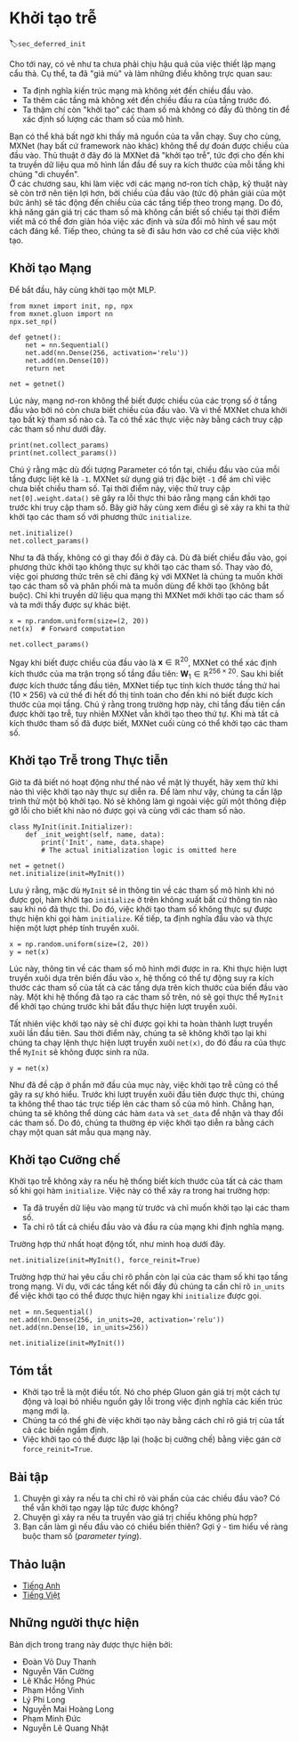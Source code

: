 <!-- ===================== Bắt đầu dịch Phần 1 ===================== -->
<!-- ========================================= REVISE PHẦN 1 - BẮT ĐẦU =================================== -->

<!--
# Deferred Initialization
-->

# Khởi tạo trễ
:label:`sec_deferred_init`

<!--
In the previous examples we played fast and loose with setting up our networks. In particular we did the following things that *shouldn't* work:
-->

<!-- UPDATE
So far, it might seem that we got away with being sloppy in setting up our networks.
Specifically, we did the following unintuitive things, which not might seem like they should work:
-->
Cho tới nay, có vẻ như ta chưa phải chịu hậu quả của việc thiết lập mạng cẩu thả. Cụ thể, ta đã "giả mù" và làm những điều không trực quan sau: 

<!--
* We defined the network architecture with no regard to the input dimensionality.
* We added layers without regard to the output dimension of the previous layer.
* We even "initialized" these parameters without knowing how many parameters were to initialize.
-->

<!-- UPDATE
* We defined the network architectures without specifying the input dimensionality.
* We added layers without specifying the output dimension of the previous layer.
* We even "initialized" these parameters before providing enough information to determine how many parameters our models should contain.
-->

* Ta định nghĩa kiến trúc mạng mà không xét đến chiều đầu vào.
* Ta thêm các tầng mà không xét đến chiều đầu ra của tầng trước đó.
* Ta thậm chí còn "khởi tạo" các tham số mà không có đầy đủ thông tin để xác định số lượng các tham số của mô hình. 

<!--
All of those things sound impossible and indeed, they are. 
After all, there is no way MXNet (or any other framework for that matter) could predict what the input dimensionality of a network would be. 
Later on, when working with convolutional networks and images this problem will become even more pertinent, since the input dimensionality 
(i.e., the resolution of an image) will affect the dimensionality of subsequent layers at a long range. 
Hence, the ability to set parameters without the need to know at the time of writing the code what the dimensionality is can greatly simplify statistical modeling. 
In what follows, we will discuss how this works using initialization as an example. 
After all, we cannot initialize variables that we do not know exist.
-->

<!-- UPDATE
You might be surprised that our code runs at all.
After all, there is no way MXNet  could tell what the input dimensionality of a network would be.
The trick here is that MXNet *defers initialization*, waiting until the first time we pass data through the model, to infer the sizes of each layer *on the fly*.
Later on, when working with convolutional neural networks this technique will become even more convenient, since the input dimensionality 
(i.e., the resolution of an image) will affect the dimensionality of each subsequent layer. 
Hence, the ability to set parameters without the need to know, at the time of writing the code, what the dimensionality is 
can greatly simplify the task of specifying and subsequently modifying our models. 
Next, we go deeper into the mechanics of initialization.
-->

Bạn có thể khá bất ngờ khi thấy mã nguồn của ta vẫn chạy. 
Suy cho cùng, MXNet (hay bất cứ framework nào khác) không thể dự đoán được chiều của đầu vào.
Thủ thuật ở đây đó là MXNet đã "khởi tạo trễ", tức đợi cho đến khi ta truyền dữ liệu qua mô hình lần đầu để suy ra kích thước của mỗi tầng khi chúng "di chuyển".  
Ở các chương sau, khi làm việc với các mạng nơ-ron tích chập, kỹ thuật này sẽ còn trở nên tiện lợi hơn, bởi chiều của đầu vào (tức độ phân giải của một bức ảnh) sẽ tác động đến chiều của các tầng tiếp theo trong mạng.
Do đó, khả năng gán giá trị các tham số mà không cần biết số chiều tại thời điểm viết mã có thể đơn giản hóa việc xác định và sửa đổi mô hình về sau một cách đáng kể.
Tiếp theo, chúng ta sẽ đi sâu hơn vào cơ chế của việc khởi tạo.

<!-- ===================== Kết thúc dịch Phần 1 ===================== -->

<!-- ===================== Bắt đầu dịch Phần 2 ===================== -->

<!--
## Instantiating a Network
-->

## Khởi tạo Mạng

<!--
Let's see what happens when we instantiate a network. 
We start with our trusty MLP as before.
-->

<!-- UPDATE
To begin, let us instantiate an MLP. 
-->

Để bắt đầu, hãy cùng khởi tạo một MLP.

```{.python .input}
from mxnet import init, np, npx
from mxnet.gluon import nn
npx.set_np()

def getnet():
    net = nn.Sequential()
    net.add(nn.Dense(256, activation='relu'))
    net.add(nn.Dense(10))
    return net

net = getnet()
```

<!--
At this point the network does not really know yet what the dimensionalities of the various parameters should be. 
All one could tell at this point is that each layer needs weights and bias, albeit of unspecified dimensionality. 
If we try accessing the parameters, that is exactly what happens.
-->

<!-- UPDATE
At this point, the network cannot possibly know the dimensions of the input layer's weights because the input dimension remains unknown.
Consequently MXNet has not yet initialized any parameters.
We confirm by attempting to access the parameters below.
-->

Lúc này, mạng nơ-ron không thể biết được chiều của các trọng số ở tầng đầu vào bởi nó còn chưa biết chiều của đầu vào.
Và vì thế MXNet chưa khởi tạo bất kỳ tham số nào cả.
Ta có thể xác thực việc này bằng cách truy cập các tham số như dưới đây.

```{.python .input}
print(net.collect_params)
print(net.collect_params())
```

<!--
In particular, trying to access `net[0].weight.data()` at this point would trigger a runtime error stating that the network needs initializing before it can do anything. 
Let's see whether anything changes after we initialize the parameters:
-->

<!--UPDATE
Note that while the Parameter objects exist, the input dimension to each layer to listed as `-1`.
MXNet uses the special value `-1` to indicate that the parameters dimension remains unknown.
At this point attempts to access `net[0].weight.data()` would trigger a runtime error stating that the network must be initialized before the parameters can be accessed.
Now let us see what happens when we attempt to initialze parameters via the `initialize` method.
-->

Chú ý rằng mặc dù đối tượng Parameter có tồn tại, chiều đầu vào của mỗi tầng được liệt kê là `-1`.
MXNet sử dụng giá trị đặc biệt `-1` để ám chỉ việc chưa biết chiều tham số.
Tại thời điểm này, việc thử truy cập `net[0].weight.data()` sẽ gây ra lỗi thực thi báo rằng mạng cần khởi tạo trước khi truy cập tham số. 
Bây giờ hãy cùng xem điều gì sẽ xảy ra khi ta thử khởi tạo các tham số với phương thức `initialize`.

```{.python .input}
net.initialize()
net.collect_params()
```

<!--
As we can see, nothing really changed. 
Only once we provide the network with some data do we see a difference. 
Let's try it out.
-->

<!-- UPDATE
As we can see, nothing has changed. 
When input dimensions are known, calls to initialize do not truly initalize the parameters.
Instead, this call registers to MXNet that we wish (and optionally, according to which distribution) to initialize the parameters. 
Only once we pass data through the network will MXNet finally initialize parameters and we will see a difference.
-->

Như ta đã thấy, không có gì thay đổi ở đây cả.
Dù đã biết chiều đầu vào, gọi phương thức khởi tạo không thực sự khởi tạo các tham số.
Thay vào đó, việc gọi phương thức trên sẽ chỉ đăng ký với MXNet là chúng ta muốn khởi tạo các tham số và phân phối mà ta muốn dùng để khởi tạo (không bắt buộc).
Chỉ khi truyền dữ liệu qua mạng thì MXNet mới khởi tạo các tham số và ta mới thấy được sự khác biệt. 

```{.python .input}
x = np.random.uniform(size=(2, 20))
net(x)  # Forward computation

net.collect_params()
```

<!--
The main difference to before is that as soon as we knew the input dimensionality, 
$\mathbf{x} \in \mathbb{R}^{20}$ it was possible to define the weight matrix for the first layer, 
i.e., $\mathbf{W}_1 \in \mathbb{R}^{256 \times 20}$. 
With that out of the way, we can progress to the second layer, 
define its dimensionality to be $10 \times 256$ and so on through the computational graph and bind all the dimensions as they become available. 
Once this is known, we can proceed by initializing parameters. 
This is the solution to the three problems outlined above.
-->

<!-- UPDATE
As soon as we knew the input dimensionality, $\mathbf{x} \in \mathbb{R}^{20}$ MXNet can identify the shape of the first layer's weight matrix, i.e., $\mathbf{W}_1 \in \mathbb{R}^{256 \times 20}$.
Having recognized the first layer shape, MXNet proceeds to the second layer, whose dimensionality is $10 \times 256$ and so on through the computational graph until all shapes are known.
Note that in this case, only the first layer required deferred initialization, but MXNet initializes sequentially. 
Once all parameter shapes are known, MXNet can finally initialize the parameters. 
-->

Ngay khi biết được chiều của đầu vào là $\mathbf{x} \in \mathbb{R}^{20}$, MXNet có thể xác định kích thước của ma trận trọng số tầng đầu tiên: $\mathbf{W}_1 \in \mathbb{R}^{256 \times 20}$.
Sau khi biết được kích thước tầng đầu tiên, MXNet tiếp tục tính kích thước tầng thứ hai ($10 \times 256$) và cứ thế đi hết đồ thị tính toán cho đến khi nó biết được kích thước của mọi tầng.
Chú ý rằng trong trường hợp này, chỉ tầng đầu tiên cần được khởi tạo trễ, tuy nhiên MXNet vẫn khởi tạo theo thứ tự. 
Khi mà tất cả kích thước tham số đã được biết, MXNet cuối cùng có thể khởi tạo các tham số. 

<!-- ===================== Kết thúc dịch Phần 2 ===================== -->

<!-- ===================== Bắt đầu dịch Phần 3 ===================== -->

<!-- ========================================= REVISE PHẦN 1 - KẾT THÚC ===================================-->

<!-- ========================================= REVISE PHẦN 2 - BẮT ĐẦU ===================================-->

<!--
## Deferred Initialization in Practice
-->

## Khởi tạo Trễ trong Thực tiễn

<!--
Now that we know how it works in theory, let's see when the initialization is actually triggered. 
In order to do so, we mock up an initializer which does nothing but report a debug message stating when it was invoked and with which parameters.
-->

<!-- UPDATE
Now that we know how it works in theory, let us see when the initialization is actually triggered.
In order to do so, we mock up an initializer which does nothing but report a debug message stating when it was invoked and with which parameters.
-->

Giờ ta đã biết nó hoạt động như thế nào về mặt lý thuyết, hãy xem thử khi nào thì việc khởi tạo này thực sự diễn ra.
Để làm như vậy, chúng ta cần lập trình thử một bộ khởi tạo. Nó sẽ không làm gì ngoài việc gửi một thông điệp gỡ lỗi cho biết khi nào nó được gọi và cùng với các tham số nào.

```{.python .input  n=22}
class MyInit(init.Initializer):
    def _init_weight(self, name, data):
        print('Init', name, data.shape)
        # The actual initialization logic is omitted here

net = getnet()
net.initialize(init=MyInit())
```

<!--
Note that, although `MyInit` will print information about the model parameters when it is called, 
the above `initialize` function does not print any information after it has been executed.
Therefore there is no real initialization parameter when calling the `initialize` function. 
Next, we define the input and perform a forward calculation.
-->

<!-- UPDATE
Note that, although `MyInit` will print information about the model parameters when it is called, the above `initialize` function does not print any information after it has been executed.  
Therefore there is no real initialization parameter when calling the `initialize` function. 
Next, we define the input and perform a forward calculation.
-->

Lưu ý rằng, mặc dù `MyInit` sẽ in thông tin về các tham số mô hình khi nó được gọi, hàm khởi tạo `initialize` ở trên không xuất bất cứ thông tin nào sau khi nó đã thực thi. 
Do đó, việc khởi tạo tham số không thực sự được thực hiện khi gọi hàm `initialize`.
Kế tiếp, ta định nghĩa đầu vào và thực hiện một lượt phép tính truyền xuôi.

```{.python .input  n=25}
x = np.random.uniform(size=(2, 20))
y = net(x)
```

<!--
At this time, information on the model parameters is printed. 
When performing a forward calculation based on the input `x`, the system can automatically infer the shape of the weight parameters of all layers based on the shape of the input. 
Once the system has created these parameters, it calls the `MyInit` instance to initialize them before proceeding to the forward calculation.
-->

<!-- UPDATE
At this time, information on the model parameters is printed. 
When performing a forward calculation based on the input `x`, the system can automatically infer the shape of the weight parameters of all layers based on the shape of the input. 
Once the system has created these parameters, it calls the `MyInit` instance to initialize them before proceeding to the forward calculation.
-->

Lúc này, thông tin về các tham số mô hình mới được in ra.
Khi thực hiện lượt truyền xuôi dựa trên biến đầu vào `x`, hệ thống có thể tự động suy ra kích thước các tham số của tất cả các tầng dựa trên kích thước của biến đầu vào này. 
Một khi hệ thống đã tạo ra các tham số trên, nó sẽ gọi thực thể `MyInit` để khởi tạo chúng trước khi bắt đầu thực hiện lượt truyền xuôi.

<!--
Of course, this initialization will only be called when completing the initial forward calculation. 
After that, we will not re-initialize when we run the forward calculation `net(x)`, so the output of the `MyInit` instance will not be generated again.
-->

<!-- UPDATE
This initialization will only be called when completing the initial forward calculation. 
After that, we will not re-initialize when we run the forward calculation `net(x)`, so the output of the `MyInit` instance will not be generated again.
-->

Tất nhiên việc khởi tạo này sẽ chỉ được gọi khi ta hoàn thành lượt truyền xuôi lần đầu tiên.
Sau thời điểm này, chúng ta sẽ không khởi tạo lại khi chúng ta chạy lệnh thực hiện lượt truyền xuôi `net(x)`, do đó đầu ra của thực thể `MyInit` sẽ không được sinh ra nữa. 

```{.python .input}
y = net(x)
```

<!--
As mentioned at the beginning of this section, deferred initialization can also cause confusion. 
Before the first forward calculation, we were unable to directly manipulate the model parameters, 
for example, we could not use the `data` and `set_data` functions to get and modify the parameters. 
Therefore, we often force initialization by sending a sample observation through the network.
-->

<!-- UPDATE
As mentioned at the beginning of this section, deferred initialization can be source of confusion.
Before the first forward calculation, we were unable to directly manipulate the model parameters,
for example, we could not use the `data` and `set_data` functions to get and modify the parameters.
Therefore, we often force initialization by sending a sample observation through the network.
-->

Như đã đề cập ở phần mở đầu của mục này, việc khởi tạo trễ cũng có thể gây ra sự khó hiểu.
Trước khi lượt truyền xuôi đầu tiên được thực thi, chúng ta không thể thao tác trực tiếp lên các tham số của mô hình. Chẳng hạn, chúng ta sẽ không thể dùng các hàm `data` và `set_data` để nhận và thay đổi các tham số. 
Do đó, chúng ta thường ép việc khởi tạo diễn ra bằng cách chạy một quan sát mẫu qua mạng này. 

<!-- ===================== Kết thúc dịch Phần 3 ===================== -->

<!-- ===================== Bắt đầu dịch Phần 4 ===================== -->

<!--
## Forced Initialization
-->

## Khởi tạo Cưỡng chế

<!--
Deferred initialization does not occur if the system knows the shape of all parameters when calling the `initialize` function. 
This can occur in two cases:
-->

<!-- UPDATE
Deferred initialization does not occur if the system knows the shape of all parameters when we call the `initialize` function. 
This can occur in two cases:
-->

Khởi tạo trễ không xảy ra nếu hệ thống biết kích thước của tất cả các tham số khi gọi hàm `initialize`.
Việc này có thể xảy ra trong hai trường hợp:

<!--
* We have already seen some data and we just want to reset the parameters.
* We specified all input and output dimensions of the network when defining it.
-->

* Ta đã truyền dữ liệu vào mạng từ trước và chỉ muốn khởi tạo lại các tham số.
* Ta chỉ rõ tất cả chiều đầu vào và đầu ra của mạng khi định nghĩa mạng.

<!--
Forced reinitialization works as illustrated below.
-->

Trường hợp thứ nhất hoạt động tốt, như minh hoạ dưới đây.

```{.python .input}
net.initialize(init=MyInit(), force_reinit=True)
```

<!--
The second case requires us to specify the remaining set of parameters when creating the layer. 
For instance, for dense layers we also need to specify the `in_units` so that initialization can occur immediately once `initialize` is called.
-->

<!-- UPDATE
The second case requires that we specify all parameters when creating each layer.
For instance, for dense layers we must specify `in_units` at the time that the layer is instantiated.
-->

Trường hợp thứ hai yêu cầu chỉ rõ phần còn lại của các tham số khi tạo tầng trong mạng.
Ví dụ, với các tầng kết nối đầy đủ chúng ta cần chỉ rõ `in_units` để việc khởi tạo có thể được thực hiện ngay khi `initialize` được gọi.

```{.python .input}
net = nn.Sequential()
net.add(nn.Dense(256, in_units=20, activation='relu'))
net.add(nn.Dense(10, in_units=256))

net.initialize(init=MyInit())
```

<!--
## Summary
-->

## Tóm tắt

<!--
* Deferred initialization is a good thing. It allows Gluon to set many things automatically and it removes a great source of errors from defining novel network architectures.
* We can override this by specifying all implicitly defined variables.
* Initialization can be repeated (or forced) by setting the `force_reinit=True` flag.
-->

<!-- UPDATE
* Deferred initialization can be convenient, allowing Gluon to infer parameter shapes automatically, making it easy to modify architectures and eliminating one common source of errors.
* We do not need deferred initialization when we specify all variables explicitly.
* We can forcibly re-initialize a network's parameters by invoking initalize with the `force_reinit=True` flag.
-->

* Khởi tạo trễ là một điều tốt. Nó cho phép Gluon gán giá trị một cách tự động và loại bỏ nhiều nguồn gây lỗi trong việc định nghĩa các kiến trúc mạng mới lạ.
* Chúng ta có thể ghi đè việc khởi tạo này bằng cách chỉ rõ giá trị của tất cả các biến ngầm định.
* Việc khởi tạo có thể được lặp lại (hoặc bị cưỡng chế) bằng việc gán cờ `force_reinit=True`.

<!--
## Exercises
-->

## Bài tập

<!--
1. What happens if you specify the input dimensions to the first laye but not to subsequent layers? Do you get immediate initialization?
2. What happens if you specify mismatching dimensions?
3. What would you need to do if you have input of varying dimensionality? Hint - look at parameter tying.
-->

1. Chuyện gì xảy ra nếu ta chỉ chỉ rõ vài phần của các chiều đầu vào? Có thể vẫn khởi tạo ngay lập tức được không?
2. Chuyện gì xảy ra nếu ta truyền vào giá trị chiều không phù hợp?
3. Bạn cần làm gì nếu đầu vào có chiều biến thiên? Gợi ý - tìm hiểu về ràng buộc tham số (*parameter tying*).

<!-- ===================== Kết thúc dịch Phần 4 ===================== -->
<!-- ========================================= REVISE PHẦN 2 - KẾT THÚC ===================================-->

<!--
## [Discussions](https://discuss.mxnet.io/t/2327)
-->

## Thảo luận
* [Tiếng Anh](https://discuss.mxnet.io/t/2327)
* [Tiếng Việt](https://forum.machinelearningcoban.com/c/d2l)

## Những người thực hiện
Bản dịch trong trang này được thực hiện bởi:
<!--
Tác giả của mỗi Pull Request điền tên mình và tên những người review mà bạn thấy
hữu ích vào từng phần tương ứng. Mỗi dòng một tên, bắt đầu bằng dấu `*`.

Lưu ý:
* Nếu reviewer không cung cấp tên, bạn có thể dùng tên tài khoản GitHub của họ
với dấu `@` ở đầu. Ví dụ: @aivivn.

* Tên đầy đủ của các reviewer có thể được tìm thấy tại https://github.com/aivivn/d2l-vn/blob/master/docs/contributors_info.md
-->

* Đoàn Võ Duy Thanh
* Nguyễn Văn Cường
* Lê Khắc Hồng Phúc
* Phạm Hồng Vinh
* Lý Phi Long
* Nguyễn Mai Hoàng Long
* Phạm Minh Đức
* Nguyễn Lê Quang Nhật
